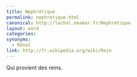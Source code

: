 ```yaml
---
title: Néphrétique
permalink: nephretique.html
canonical: http://lachal.neamar.fr/Nephretique
layout: word
categories:
synonyms:
  - Rénal
link: http://fr.wikipedia.org/wiki/Rein
---
```


Qui provient des reins.

